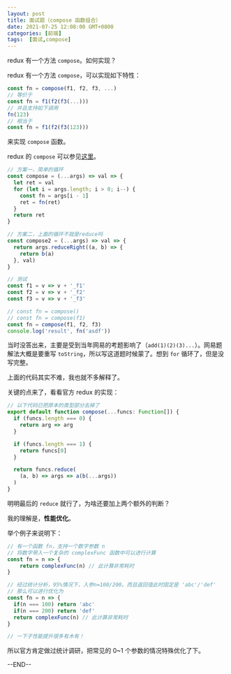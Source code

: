```yaml
---
layout: post
title: 面试题（compose 函数组合）
date: 2021-07-25 12:08:00 GMT+0800
categories: [前端]
tags:  [面试,compose]
---
```


redux 有一个方法 `compose`。如何实现？

<!-- more -->

redux 有一个方法 `compose`，可以实现如下特性：

```js
const fn = compose(f1, f2, f3, ...)
// 等价于
const fn = f1(f2(f3(...)))
// 并且支持如下调用
fn(123)
// 相当于
const fn = f1(f2(f3(123)))
```

来实现 `compose` 函数。

redux 的 `compose` 可以参见[这里](https://github.com/reduxjs/redux/blob/c21ac204e8ef1d6d428ee3b906b3646c73aa9441/src/compose.ts#L46)。

```js
// 方案一，简单的循环
const compose = (...args) => val => {
  let ret = val
  for (let i = args.length; i > 0; i--) {
    const fn = args[i - 1]
    ret = fn(ret)
  }
  return ret
}

// 方案二，上面的循环不就是reduce吗
const compose2 = (...args) => val => {
  return args.reduceRight((a, b) => {
    return b(a)
  }, val)
}

// 测试
const f1 = v => v + '_f1'
const f2 = v => v + '_f2'
const f3 = v => v + '_f3'

// const fn = compose()
// const fn = compose(f1)
const fn = compose(f1, f2, f3)
console.log('result', fn('asdf'))
```

当时没答出来，主要是受到当年网易的考题影响了（`add(1)(2)(3)...`）。网易题解法大概是要重写 `toString`，所以写这道题时候蒙了。想到 `for` 循环了，但是没写完整。

上面的代码其实不难，我也就不多解释了。

关键的点来了，看看官方 redux 的实现：

```js
// 以下代码已把原本的类型部分去掉了
export default function compose(...funcs: Function[]) {
  if (funcs.length === 0) {
    return arg => arg
  }

  if (funcs.length === 1) {
    return funcs[0]
  }

  return funcs.reduce(
    (a, b) => args => a(b(...args))
  )
}
```

明明最后的 `reduce` 就行了，为啥还要加上两个额外的判断？

我的理解是，**性能优化**。

举个例子来说明下：

```js
// 有一个函数 fn，支持一个数字参数 n
// 将数字带入一个复杂的 complexFunc 函数中可以进行计算
const fn = n => {
    return complexFunc(n) // 此计算非常耗时
}

// 经过统计分析，95%情况下，入参n=100/200。而且返回值此时固定是 'abc'/'def'
// 那么可以进行优化为
const fn = n => {
  if(n === 100) return 'abc'
  if(n === 200) return 'def'
  return complexFunc(n) // 此计算非常耗时
}

// 一下子性能提升很多有木有！
```

所以官方肯定做过统计调研，把常见的 0~1 个参数的情况特殊优化了下。

--END--
